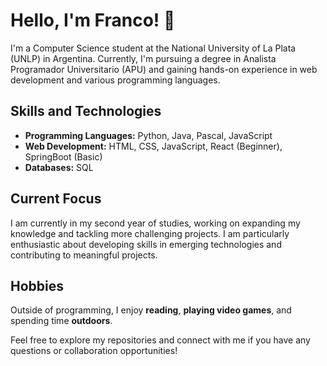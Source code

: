 # Hello, I'm Franco! 👋

I'm a Computer Science student at the National University of La Plata (UNLP) in Argentina. Currently, I'm pursuing a degree in Analista Programador Universitario (APU) and gaining hands-on experience in web development and various programming languages.

## Skills and Technologies

- **Programming Languages:** Python, Java, Pascal, JavaScript
- **Web Development:** HTML, CSS, JavaScript, React (Beginner), SpringBoot (Basic)
- **Databases:** SQL

## Current Focus

I am currently in my second year of studies, working on expanding my knowledge and tackling more challenging projects. I am particularly enthusiastic about developing skills in emerging technologies and contributing to meaningful projects.

## Hobbies

Outside of programming, I enjoy **reading**, **playing video games**, and spending time **outdoors**.

Feel free to explore my repositories and connect with me if you have any questions or collaboration opportunities!

